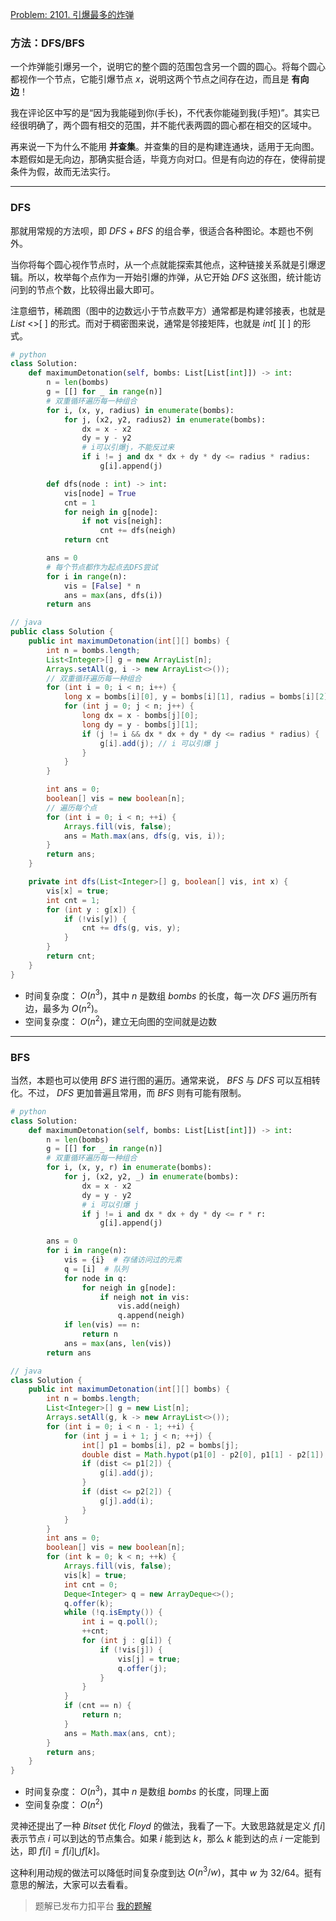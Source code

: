 [Problem: 2101. 引爆最多的炸弹](https://leetcode.cn/problems/detonate-the-maximum-bombs/description/)

### 方法：DFS/BFS

一个炸弹能引爆另一个，说明它的整个圆的范围包含另一个圆的圆心。将每个圆心都视作一个节点，它能引爆节点 $x$，说明这两个节点之间存在边，而且是 **有向边**！

我在评论区中写的是“因为我能碰到你(手长)，不代表你能碰到我(手短)”。其实已经很明确了，两个圆有相交的范围，并不能代表两圆的圆心都在相交的区域中。

再来说一下为什么不能用 **并查集**。并查集的目的是构建连通块，适用于无向图。本题假如是无向边，那确实挺合适，毕竟方向对口。但是有向边的存在，使得前提条件为假，故而无法实行。

---

### DFS

那就用常规的方法呗，即 $DFS+BFS$ 的组合拳，很适合各种图论。本题也不例外。

当你将每个圆心视作节点时，从一个点就能探索其他点，这种链接关系就是引爆逻辑。所以，枚举每个点作为一开始引爆的炸弹，从它开始 $DFS$ 这张图，统计能访问到的节点个数，比较得出最大即可。

注意细节，稀疏图（图中的边数远小于节点数平方）通常都是构建邻接表，也就是 $List$ <>[ ] 的形式。而对于稠密图来说，通常是邻接矩阵，也就是 $int$[ ][ ] 的形式。

```Python
# python
class Solution:
    def maximumDetonation(self, bombs: List[List[int]]) -> int:
        n = len(bombs)
        g = [[] for _ in range(n)]
        # 双重循环遍历每一种组合
        for i, (x, y, radius) in enumerate(bombs):
            for j, (x2, y2, radius2) in enumerate(bombs):
                dx = x - x2
                dy = y - y2
                # i可以引爆j，不能反过来
                if i != j and dx * dx + dy * dy <= radius * radius:
                    g[i].append(j)

        def dfs(node : int) -> int:
            vis[node] = True
            cnt = 1
            for neigh in g[node]:
                if not vis[neigh]:
                    cnt += dfs(neigh)
            return cnt

        ans = 0
        # 每个节点都作为起点去DFS尝试
        for i in range(n):
            vis = [False] * n
            ans = max(ans, dfs(i))
        return ans
```

```java
// java
public class Solution {
    public int maximumDetonation(int[][] bombs) {
        int n = bombs.length;
        List<Integer>[] g = new ArrayList[n];
        Arrays.setAll(g, i -> new ArrayList<>());
        // 双重循环遍历每一种组合
        for (int i = 0; i < n; i++) {
            long x = bombs[i][0], y = bombs[i][1], radius = bombs[i][2];
            for (int j = 0; j < n; j++) {
                long dx = x - bombs[j][0];
                long dy = y - bombs[j][1];
                if (j != i && dx * dx + dy * dy <= radius * radius) {
                    g[i].add(j); // i 可以引爆 j
                }
            }
        }

        int ans = 0;
        boolean[] vis = new boolean[n];
        // 遍历每个点
        for (int i = 0; i < n; ++i) {
            Arrays.fill(vis, false);
            ans = Math.max(ans, dfs(g, vis, i));
        }
        return ans;
    }

    private int dfs(List<Integer>[] g, boolean[] vis, int x) {
        vis[x] = true;
        int cnt = 1;
        for (int y : g[x]) {
            if (!vis[y]) {
                cnt += dfs(g, vis, y);
            }
        }
        return cnt;
    }
}
```

- 时间复杂度： $O(n^3)$，其中 $n$ 是数组 $bombs$ 的长度，每一次 $DFS$ 遍历所有边，最多为 $O(n^2)$。
- 空间复杂度： $O(n^2)$，建立无向图的空间就是边数

---

### BFS

当然，本题也可以使用 $BFS$ 进行图的遍历。通常来说， $BFS$ 与 $DFS$ 可以互相转化。不过， $DFS$ 更加普遍且常用，而 $BFS$ 则有可能有限制。

```Python
# python
class Solution:
    def maximumDetonation(self, bombs: List[List[int]]) -> int:
        n = len(bombs)
        g = [[] for _ in range(n)]
        # 双重循环遍历每一种组合
        for i, (x, y, r) in enumerate(bombs):
            for j, (x2, y2, _) in enumerate(bombs):
                dx = x - x2
                dy = y - y2
                # i 可以引爆 j
                if j != i and dx * dx + dy * dy <= r * r:
                    g[i].append(j)

        ans = 0
        for i in range(n):
            vis = {i}  # 存储访问过的元素
            q = [i]  # 队列
            for node in q:
                for neigh in g[node]:
                    if neigh not in vis:
                        vis.add(neigh)
                        q.append(neigh)
            if len(vis) == n:
                return n
            ans = max(ans, len(vis))
        return ans
```

```java
// java
class Solution {
    public int maximumDetonation(int[][] bombs) {
        int n = bombs.length;
        List<Integer>[] g = new List[n];
        Arrays.setAll(g, k -> new ArrayList<>());
        for (int i = 0; i < n - 1; ++i) {
            for (int j = i + 1; j < n; ++j) {
                int[] p1 = bombs[i], p2 = bombs[j];
                double dist = Math.hypot(p1[0] - p2[0], p1[1] - p2[1]);
                if (dist <= p1[2]) {
                    g[i].add(j);
                }
                if (dist <= p2[2]) {
                    g[j].add(i);
                }
            }
        }
        int ans = 0;
        boolean[] vis = new boolean[n];
        for (int k = 0; k < n; ++k) {
            Arrays.fill(vis, false);
            vis[k] = true;
            int cnt = 0;
            Deque<Integer> q = new ArrayDeque<>();
            q.offer(k);
            while (!q.isEmpty()) {
                int i = q.poll();
                ++cnt;
                for (int j : g[i]) {
                    if (!vis[j]) {
                        vis[j] = true;
                        q.offer(j);
                    }
                }
            }
            if (cnt == n) {
                return n;
            }
            ans = Math.max(ans, cnt);
        }
        return ans;
    }
}
```

- 时间复杂度： $O(n^3)$，其中 $n$ 是数组 $bombs$ 的长度，同理上面
- 空间复杂度： $O(n^2)$

灵神还提出了一种 $Bitset$ 优化 $Floyd$ 的做法，我看了一下。大致思路就是定义 $f[i]$ 表示节点 $i$ 可以到达的节点集合。如果 $i$ 能到达 $k$，那么 $k$ 能到达的点 $i$ 一定能到达，即 $f[i]=f[i]\bigcup f[k]$。

这种利用动规的做法可以降低时间复杂度到达 $O(n^3/w)$，其中 $w$ 为 $32/64$。挺有意思的解法，大家可以去看看。

> 题解已发布力扣平台 [我的题解](https://leetcode.cn/problems/detonate-the-maximum-bombs/solutions/2853348/yi-ti-shuang-jie-dfsbfsqing-xi-ban-by-pr-w3zs/)
